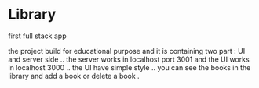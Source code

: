 # Library
first full stack app


the project build for educational purpose and it is containing two part : UI and server side ..
the server works in localhost port 3001 and the UI works in localhost 3000 ..
the UI have simple style .. you can see the books in the library and add a book or delete a book .
